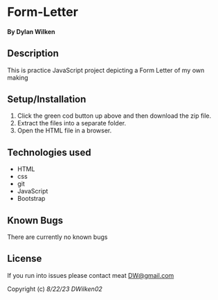 # Form-Letter

#### By **Dylan Wilken**

## Description

This is practice JavaScript project depicting a Form Letter of my own making

## Setup/Installation

1. Click the green cod button up above and then download the zip file.
2. Extract the files into a separate folder.
3. Open the HTML file in a browser.

## Technologies used

* HTML
* css
* git
* JavaScript
* Bootstrap


## Known Bugs

There are currently no known bugs

## License

If you run into issues please contact meat DW@gmail.com

Copyright (c) _8/22/23_ _DWilken02_